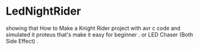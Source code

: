 # LedNightRider
showing that How to Make a Knight Rider project with avr c code and simulated it proteus that's make it easy for beginner . or LED Chaser (Both Side Effect) .
